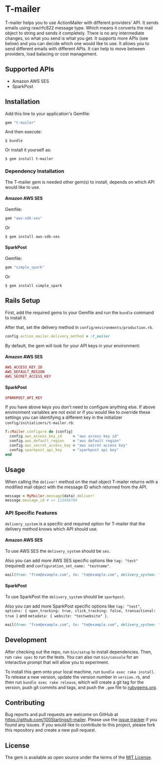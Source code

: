 # T-mailer

T-mailer helps you to use ActionMailer with different providers' API. It sends emails using raw/rfc822 message type. Which means it converts the mail object to string and sends it completely. There is no any intermediate changes, so what you send is what you get. It supports more APIs (see below) and you can decide which one would like to use. It allows you to send different emails with different APIs. It can help to move between providers, load balacing or cost management.

## Supported APIs

- Amazon AWS SES
- SparkPost

## Installation

Add this line to your application's Gemfile:

```ruby
gem "t-mailer"
```

And then execute:

    $ bundle

Or install it yourself as:

    $ gem install t-mailer

### Dependency Installation

The T-mailer gem is needed other gem(s) to install, depends on which API would like to use.

#### Amazon AWS SES

Gemfile:

```ruby
gem "aws-sdk-ses"
```

Or

    $ gem install aws-sdk-ses

#### SparkPost

Gemfile:

```ruby
gem "simple_spark"
```

Or

    $ gem install simple_spark

## Rails Setup

First, add the required gems to your Gemfile and run the `bundle` command to install it.

After that, set the delivery method in `config/environments/production.rb`.

```ruby
config.action_mailer.delivery_method = :t_mailer
```

By default, the gem will look for your API keys in your environment:

#### Amazon AWS SES

```ruby
AWS_ACCESS_KEY_ID
AWS_DEFAULT_REGION
AWS_SECRET_ACCESS_KEY
```

#### SparkPost

```ruby
SPARKPOST_API_KEY
```

If you have above keys you don't need to configure anything else. If above environment variables are not exist or if you would like to override these settings you can identifying a different key in the initializer `config/initializers/t-mailer.rb`:

```ruby
T::Mailer.configure do |config|
  config.aws_access_key_id     = "aws access key id"
  config.aws_default_region    = "aws default region"
  config.aws_secret_access_key = "aws secret access key"
  config.sparkpost_api_key     = "sparkpost api key"
end
```

## Usage

When calling the `deliver!` method on the mail object T-mailer returns with a modified mail object with the message ID which returned from the API.

```ruby
message = MyMailer.message(data).deliver!
message.message_id # => 123456789
```

### API Specific Features

`delivery_system` is a specific and required option for T-mailer that the delivery method knows which API should use.

#### Amazon AWS SES

To use AWS SES the `delivery_system` should be `ses`.

Also you can add more AWS SES specific options like `tag: "test"` (required) and `configuration_set_name: "testname"`.

```ruby
mail(from: "from@example.com", to: "to@example.com", delivery_system: "ses", tag: "test", configuration_set_name: "testname")
```

#### SparkPost

To use SparkPost the `delivery_system` should be `sparkpost`.

Also you can add more SparkPost specific options like `tag: "test"`, `options: { open_tracking: true, click_tracking: false, transactional: true }` and `metadata: { website: "testwebsite" }`.

```ruby
mail(from: "from@example.com", to: "to@example.com", delivery_system: "sparkpost", tag: "test", options: { open_tracking: true, click_tracking: false, transactional: true }, metadata: { website: "testwebsite" })
```

## Development

After checking out the repo, run `bin/setup` to install dependencies. Then, run `rake spec` to run the tests. You can also run `bin/console` for an interactive prompt that will allow you to experiment.

To install this gem onto your local machine, run `bundle exec rake install`. To release a new version, update the version number in `version.rb`, and then run `bundle exec rake release`, which will create a git tag for the version, push git commits and tags, and push the `.gem` file to [rubygems.org](https://rubygems.org).

## Contributing

Bug reports and pull requests are welcome on GitHub at https://github.com/100Starlings/t-mailer.
Please use the [issue tracker](https://github.com/100Starlings/t-mailer/issues) if you found any issues. If you would like to contribute to this project, please fork this repository and create a new pull request.

## License

The gem is available as open source under the terms of the [MIT License](https://opensource.org/licenses/MIT).

